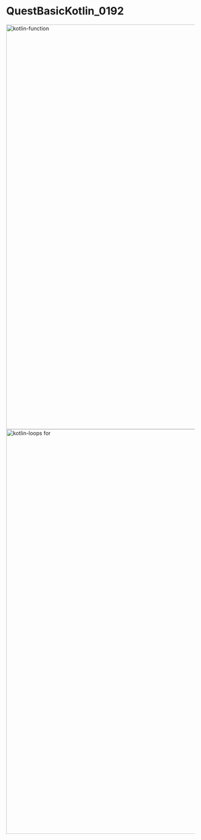 # QuestBasicKotlin_0192
<img width="1920" height="1080" alt="kotlin-function" src="https://github.com/user-attachments/assets/9639801b-905f-42b4-9f21-51e60918a56f" />
<img width="1920" height="1080" alt="kotlin-loops for" src="https://github.com/user-attachments/assets/010c3a71-6059-456a-804f-5566b06d1602" />
